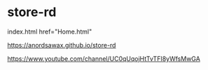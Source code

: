 # store-rd
index.html
href="Home.html"


https://anordsawax.github.io/store-rd


https://www.youtube.com/channel/UC0qUqojHtTvTFI8yWfsMwGA


<a href="https://www.youtube.com/channel/UC0qUqojHtTvTFI8yWfsMwGA" target="_blank"><i class="fa fa-play"></i></a>
